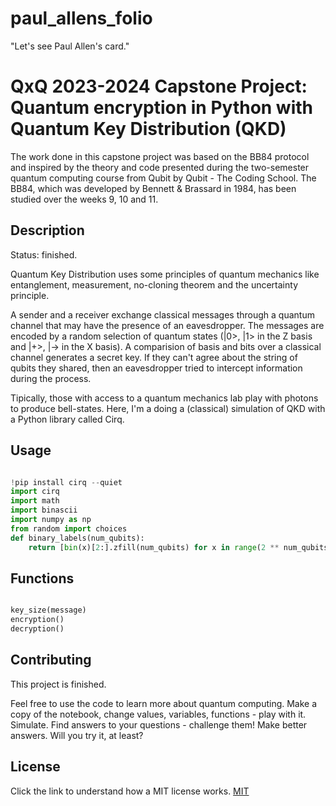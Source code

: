 # paul_allens_folio

"Let's see Paul Allen's card."

# QxQ 2023-2024 Capstone Project: Quantum encryption in Python with Quantum Key Distribution (QKD)

The work done in this capstone project was based on the BB84 protocol and inspired by the theory and code presented during the two-semester quantum
computing course from Qubit by Qubit - The Coding School. The BB84, which was developed by Bennett & Brassard in 1984, has been
studied over the weeks 9, 10 and 11.

## Description

Status: finished.

Quantum Key Distribution uses some principles of quantum mechanics like entanglement, measurement, no-cloning theorem and the uncertainty principle.

A sender and a receiver exchange classical messages through a quantum channel that may have the presence of an eavesdropper. The messages are encoded by a random selection of quantum states (|0>, |1> in the Z basis and |+>, |-> in the X basis). A comparision of basis and bits over a classical channel generates a secret key. If they can't agree about the string of qubits they shared, then an eavesdropper tried to intercept information during the process.

Tipically, those with access to a quantum mechanics lab play with photons to produce bell-states.
Here, I'm a doing a (classical) simulation of QKD with a Python library called Cirq.


## Usage

```python

!pip install cirq --quiet
import cirq
import math
import binascii
import numpy as np
from random import choices
def binary_labels(num_qubits):
    return [bin(x)[2:].zfill(num_qubits) for x in range(2 ** num_qubits)]

```

## Functions

```python

key_size(message)
encryption()
decryption()

```

## Contributing

This project is finished.

Feel free to use the code to learn more about quantum computing. Make a copy of the notebook, change values, variables, functions - play with it. Simulate. Find answers to your questions - challenge them! Make better answers. Will you try it, at least?

## License

Click the link to understand how a MIT license works.
[MIT](https://choosealicense.com/licenses/mit/)
